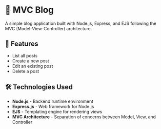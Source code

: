 # 📌 MVC Blog

A simple blog application built with Node.js, Express, and EJS following the MVC (Model-View-Controller) architecture.

## 🚀 Features

- List all posts
- Create a new post
- Edit an existing post
- Delete a post

## 🛠️ Technologies Used

- **Node.js** - Backend runtime environment
- **Express.js** - Web framework for Node.js
- **EJS** - Templating engine for rendering views
- **MVC Architecture** - Separation of concerns between Model, View, and Controller
